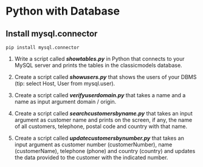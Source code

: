 # Python with Database

## Install mysql.connector

```
pip install mysql.connector
```

1. Write a script called **_showtables.py_** in Python that connects to your MySQL server and prints the
tables in the classicmodels database.

2. Create a script called **_showusers.py_** that shows the users of your DBMS (tip: select Host, User
from mysql.user).

3. Create a script called **_verifyuserdomain.py_** that takes a name and a name as input argument
domain / origin.

4. Create a script called **_searchcustomersbyname.py_** that takes an input argument as
customer name and prints on the screen, if any, the name of all customers, telephone, postal code and
country with that name.

5. Create a script called **_updatecustomersbynumber.py_** that takes an input argument as
customer number (customerNumber), name (customerName), telephone (phone) and country (country) and
updates the data provided to the customer with the indicated number.
